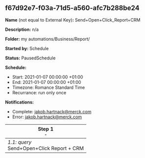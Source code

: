 ## f67d92e7-f03a-71d5-a560-afc7b288be24

**Name** (not equal to External Key)**:** Send+Open+Click_Report+CRM

**Description:** n/a

**Folder:** my automations/Business/Report/

**Started by:** Schedule

**Status:** PausedSchedule

**Schedule:**

* Start: 2021-01-07 00:00:00 +01:00
* End: 2021-01-07 00:00:00 +01:00
* Timezone: Romance Standard Time
* Recurrance: run only once

**Notifications:**

* Complete: jakob.hartnack@merck.com
* Error: jakob.hartnack@merck.com

| Step 1<br>_<small>-</small>_ |
| --- |
| _1.1: query_<br>Send+Open+Click Report + CRM |
